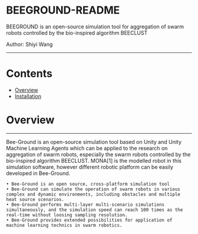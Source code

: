 BEEGROUND-README
===========================
BEEGROUND is an open-source simulation tool for aggregation of swarm robots controlled by the bio-inspired algorithm BEECLUST

Author: Shiyi Wang

****
# Contents
* [Overview](#Overview)
* [Installation](#Installation)


# Overview
-----------
Bee-Ground is an open-source simulation tool based on Unity and Unity Machine Learning Agents which can be applied to the research on aggregation of swarm robots, especially the swarm robots controlled by the bio-inspired algorithm BEECLUST. MONA[1] is the modelled robot in this simulation software, however different robotic platform can be easily developed in Bee-Ground.
```
• Bee-Ground is an open source, cross-platform simulation tool
• Bee-Ground can simulate the operation of swarm robots in various complex and dynamic environments, including obstacles and multiple heat source scenarios. 
• Bee-Ground performs multi-layer multi-scenario simulations simultaneously, and the simulation speed can reach 100 times as the real-time without loosing sampling resolution.
• Bee-Ground provides extended possibilities for application of machine learning technics in swarm robotics.
```

